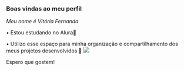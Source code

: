 ### Boas vindas ao meu perfil

_Meu nome é Vitória Fernanda_


• Estou estudando no Alura📑

• Utilizo esse espaço para minha organização e compartilhamento dos meus projetos desenvolvidos 🥇
![](https://petitgato.com.br/img/webp/gatos-persas-em-sao-paulo-img-3780.webp)

Espero que gostem!
